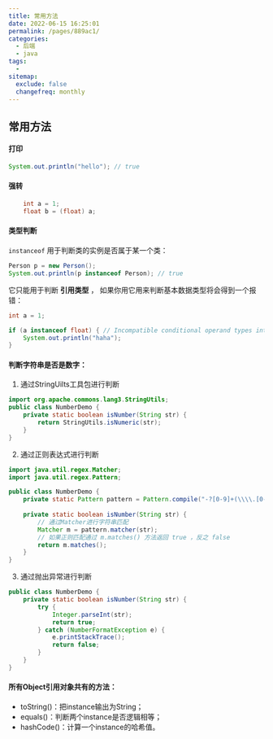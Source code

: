```yaml
---
title: 常用方法
date: 2022-06-15 16:25:01
permalink: /pages/889ac1/
categories:
  - 后端
  - java
tags:
  - 
sitemap:
  exclude: false
  changefreq: monthly
---
```



## 常用方法

#### 打印
```java
System.out.println("hello"); // true
```

#### 强转

```java
    int a = 1;
    float b = (float) a;
```

#### 类型判断

`instanceof` 用于判断类的实例是否属于某一个类：

```java
Person p = new Person();
System.out.println(p instanceof Person); // true
```

它只能用于判断 **引用类型** ， 如果你用它用来判断基本数据类型将会得到一个报错： 

```java
int a = 1;

if (a instanceof float) { // Incompatible conditional operand types int and float
    System.out.println("haha");
}
```

#### 判断字符串是否是数字：

1. 通过StringUilts工具包进行判断

```java
import org.apache.commons.lang3.StringUtils;
public class NumberDemo {
    private static boolean isNumber(String str) {
        return StringUtils.isNumeric(str);
    }
}
```

2.  通过正则表达式进行判断

```java
import java.util.regex.Matcher;
import java.util.regex.Pattern;

public class NumberDemo {
    private static Pattern pattern = Pattern.compile("-?[0-9]+(\\\\.[0-9]+)?");
    
    private static boolean isNumber(String str) {
        // 通过Matcher进行字符串匹配
        Matcher m = pattern.matcher(str);
        // 如果正则匹配通过 m.matches() 方法返回 true ，反之 false
        return m.matches();
    }
}
```

3.  通过抛出异常进行判断

```java
public class NumberDemo {
    private static boolean isNumber(String str) {
        try {
            Integer.parseInt(str);
            return true;
        } catch (NumberFormatException e) {
            e.printStackTrace();
            return false;
        }
    }
}
```

#### 所有Object引用对象共有的方法：

-   toString()：把instance输出为String；
-   equals()：判断两个instance是否逻辑相等；
-   hashCode()：计算一个instance的哈希值。

